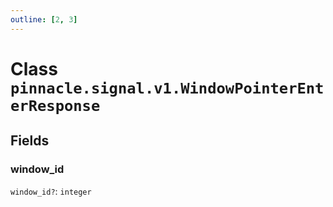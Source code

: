 ```yaml
---
outline: [2, 3]
---
```


# Class `pinnacle.signal.v1.WindowPointerEnterResponse`




## Fields

### window_id <Badge type="danger" text="nullable" />

`window_id?`: <code>integer</code>




